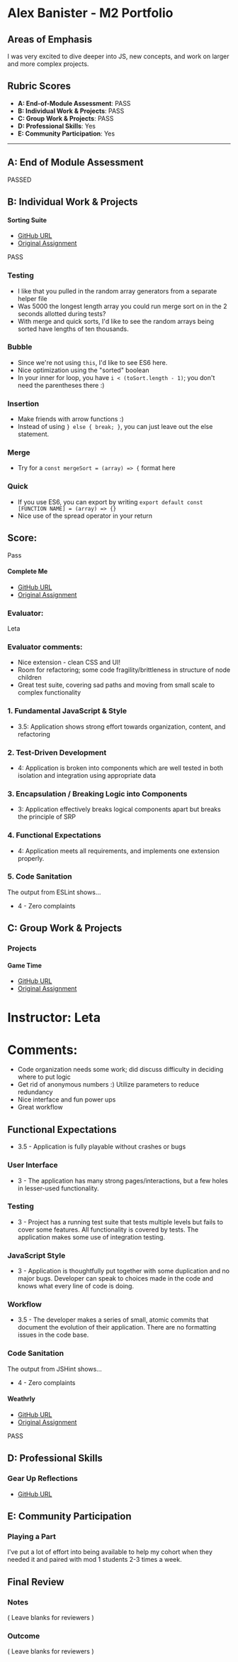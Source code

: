 
# Alex Banister - M2 Portfolio

## Areas of Emphasis

I was very excited to dive deeper into JS, new concepts, and work on larger and more complex projects.

## Rubric Scores

* **A: End-of-Module Assessment**: PASS
* **B: Individual Work & Projects**: PASS
* **C: Group Work & Projects**: PASS
* **D: Professional Skills**: Yes
* **E: Community Participation**: Yes

-----------------------

## A: End of Module Assessment

PASSED

## B: Individual Work & Projects
#### Sorting Suite

* [GitHub URL](https://github.com/alexbanister/sorting-suite)
* [Original Assignment](http://frontend.turing.io/projects/sorting-suite.html)

PASS

### Testing
* I like that you pulled in the random array generators from a separate helper file
* Was 5000 the longest length array you could run merge sort on in the 2 seconds allotted during tests?
* With merge and quick sorts, I'd like to see the random arrays being sorted have lengths of ten thousands.

### Bubble
* Since we're not using `this`, I'd like to see ES6 here.
* Nice optimization using the "sorted" boolean
* In your inner for loop, you have `i < (toSort.length - 1)`; you don't need the parentheses there :)

### Insertion
* Make friends with arrow functions :)
* Instead of using `} else { break; }`, you can just leave out the else statement.

### Merge
* Try for a `const mergeSort = (array) => {` format here

### Quick
* If you use ES6, you can export by writing `export default const [FUNCTION NAME] = (array) => {}`
* Nice use of the spread operator in your return

## Score:
Pass

#### Complete Me

* [GitHub URL](https://github.com/alexbanister/completeMe)
* [Original Assignment](http://frontend.turing.io/projects/complete-me.html)

### Evaluator:
Leta

### Evaluator comments:
* Nice extension - clean CSS and UI!
* Room for refactoring; some code fragility/brittleness in structure of node children
* Great test suite, covering sad paths and moving from small scale to complex functionality

### 1. Fundamental JavaScript & Style
* 3.5:  Application shows strong effort towards organization, content, and refactoring

### 2. Test-Driven Development
* 4: Application is broken into components which are well tested in both isolation and integration using appropriate data

### 3. Encapsulation / Breaking Logic into Components
* 3: Application effectively breaks logical components apart but breaks the principle of SRP

### 4. Functional Expectations
* 4: Application meets all requirements, and implements one extension properly.

### 5. Code Sanitation
The output from ESLint shows…
* 4 - Zero complaints

## C: Group Work & Projects

### Projects

#### Game Time

* [GitHub URL](https://github.com/alexbanister/game-time)
* [Original Assignment](http://frontend.turing.io/projects/game-time.html)

# Instructor: Leta
# Comments:
  * Code organization needs some work; did discuss difficulty in deciding where to put logic
  * Get rid of anonymous numbers :) Utilize parameters to reduce redundancy
  * Nice interface and fun power ups
  * Great workflow

## Functional Expectations
* 3.5 - Application is fully playable without crashes or bugs

### User Interface
* 3 - The application has many strong pages/interactions, but a few holes in lesser-used functionality.

### Testing
* 3 - Project has a running test suite that tests multiple levels but fails to cover some features. All functionality is covered by tests. The application makes some use of integration testing.

### JavaScript Style
* 3 - Application is thoughtfully put together with some duplication and no major bugs. Developer can speak to choices made in the code and knows what every line of code is doing.

### Workflow
* 3.5 - The developer makes a series of small, atomic commits that document the evolution of their application. There are no formatting issues in the code base.

### Code Sanitation
The output from JSHint shows…
* 4 - Zero complaints

#### Weathrly

* [GitHub URL](https://github.com/alexbanister/weatherly)
* [Original Assignment](http://frontend.turing.io/projects/weathrly.html)

PASS

## D: Professional Skills

### Gear Up Reflections

* [GitHub URL](https://github.com/turingschool/career-development-curriculum/blob/master/deliverable_submissions/1706-f/alex_banister.md)

## E: Community Participation

### Playing a Part
I've put a lot of effort into being available to help my cohort when they needed it and paired with mod 1 students 2-3 times a week.

## Final Review

### Notes

( Leave blanks for reviewers )

### Outcome

( Leave blanks for reviewers )
